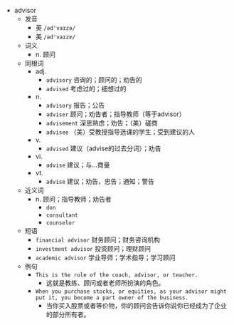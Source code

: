 - advisor
  - 发音
    - 英 `/əd'vaɪzə/`
    - 美 `/əd'vaɪzɚ/`
  - 词义
    - n. 顾问
  - 同根词
    - adj.
      - `advisory` 咨询的；顾问的；劝告的
      - `advised` 考虑过的；细想过的
    - n.
      - `advisory` 报告；公告
      - `adviser` 顾问；劝告者；指导教师（等于advisor）
      - `advisement` 深思熟虑；劝告；（美）磋商
      - `advisee` （美）受教授指导选课的学生；受到建议的人
    - v.
      - `advised` 建议（advise的过去分词）；劝告
    - vi.
      - `advise` 建议；与…商量
    - vt.
      - `advise` 建议；劝告，忠告；通知；警告
  - 近义词
    - n. 顾问；指导教师；劝告者
      - `don`
      - `consultant`
      - `counselor`
  - 短语
    - `financial advisor` 财务顾问；财务咨询机构 
    - `investment advisor` 投资顾问；理财顾问 
    - `academic advisor` 学业导师；学术指导；学习顾问 
  - 例句
    - `This is the role of the coach, advisor, or teacher.`
      - 这就是教练、顾问或者老师所扮演的角色。
    - `When you purchase stocks, or equities, as your advisor might put it, you become a part owner of the business.`
      - 当你买入股票或者等价物，你的顾问会告诉你说你已经成为了企业的部分所有者。

